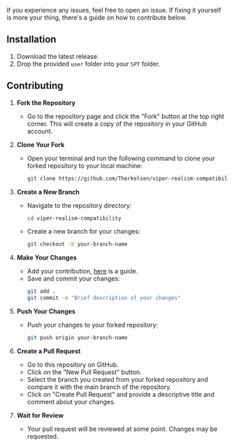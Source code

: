 If you experience any issues, feel free to open an issue. If fixing it yourself is more your thing, there's a guide on how to contribute below.

## Installation
1. Download the latest release.
2. Drop the provided `user` folder into your `SPT` folder.

## Contributing
1. **Fork the Repository**
   - Go to the repository page and click the "Fork" button at the top right corner. This will create a copy of the repository in your GitHub account.

2. **Clone Your Fork**
   - Open your terminal and run the following command to clone your forked repository to your local machine:
     ```sh
     git clone https://github.com/Therkelsen/viper-realism-compatibility.git
     ```

3. **Create a New Branch**
   - Navigate to the repository directory:
     ```sh
     cd viper-realism-compatibility
     ```
   - Create a new branch for your changes:
     ```sh
     git checkout -b your-branch-name
     ```

4. **Make Your Changes**
   - Add your contribution, [here](https://hub.sp-tarkov.com/doc/entry/88-realism-mod-adding-compatibility-for-weapons-gear-and-ammo/) is a guide.
   - Save and commit your changes:
     ```sh
     git add .
     git commit -m "Brief description of your changes"
     ```

5. **Push Your Changes**
   - Push your changes to your forked repository:
     ```sh
     git push origin your-branch-name
     ```

6. **Create a Pull Request**
   - Go to this repository on GitHub.
   - Click on the "New Pull Request" button.
   - Select the branch you created from your forked repository and compare it with the main branch of the repository.
   - Click on "Create Pull Request" and provide a descriptive title and comment about your changes.
   
7. **Wait for Review**
   - Your pull request will be reviewed at some point. Changes may be requested.
